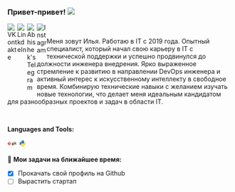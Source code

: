 ### Привет-привет! <img src="https://media.giphy.com/media/hvRJCLFzcasrR4ia7z/giphy.gif" width="25px">
<a href="https://vk.com/id379956633">
  <img align="left" alt="VKontakte" width="22px" src="https://cdn.jsdelivr.net/npm/simple-icons@v3/icons/vk.svg" />
</a>
<a href="https://www.linkedin.com/in/ilya-sergeev-630975239/">
  <img align="left" alt="LinkdeIn" width="22px" src="https://cdn.jsdelivr.net/npm/simple-icons@v3/icons/linkedin.svg" />
</a>
<a href="https://t.me/isergeev24">
  <img align="left" alt="Abhishek's Telegram" width="22px" src="https://cdn.jsdelivr.net/npm/simple-icons@v3/icons/telegram.svg" />
</a>
<a href="https://instagram.com/sergeev.wp?igshid=OGQ5ZDc2ODk2ZA==">
  <img align="left" alt="Instagram" width="22px" src="https://cdn.jsdelivr.net/npm/simple-icons@v3/icons/instagram.svg" />
</a>

<br />


Меня зовут Илья. Работаю в IT c 2019 года. Опытный специалист, который начал свою карьеру в IT с технической поддержки и успешно продвинулся до должности инженера внедрения. Ярко выраженное стремление к развитию в направлении DevOps инженера и активный интерес к искусственному интеллекту в свободное время. Комбинирую технические навыки с желанием изучать новые технологии, что делает меня идеальным кандидатом для разнообразных проектов и задач в области IT.

<br />

  
**Languages and Tools:**  

<code><img height="20" src="https://raw.githubusercontent.com/github/explore/80688e429a7d4ef2fca1e82350fe8e3517d3494d/topics/git/git.png"></code>
<code><img height="20" src="https://raw.githubusercontent.com/github/explore/80688e429a7d4ef2fca1e82350fe8e3517d3494d/topics/python/python.png"></code>


🚧 **Мои задачи на ближайшее время:**
<!-- TODO-IST:START -->
* [x] Прокачать свой профиль на Github
* [ ] Вырастить стартап       
<!-- TODO-IST:END -->

